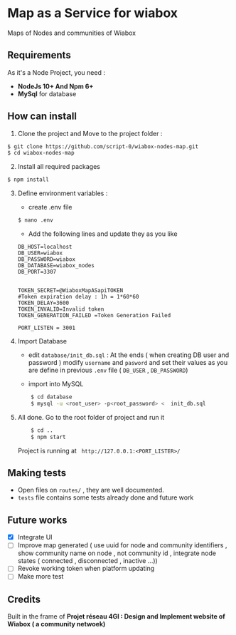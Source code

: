 # Map as a Service for wiabox
Maps of Nodes and communities of Wiabox 
## Requirements
As it's a Node Project, you need :
  * **NodeJs 10+ And Npm 6+**
  * **MySql** for database

## How can install
1. Clone the project and Move to the project folder :

```bash
$ git clone https://github.com/script-0/wiabox-nodes-map.git
$ cd wiabox-nodes-map
```

2. Install all required packages
```bash
$ npm install
```

3. Define environment variables : 
    - create .env file
    ```bash
    $ nano .env
    ```

    - Add the following lines and update they as you like

    ```
    DB_HOST=localhost
    DB_USER=wiabox
    DB_PASSWORD=wiabox
    DB_DATABASE=wiabox_nodes
    DB_PORT=3307


    TOKEN_SECRET=@WiaboxMapASapiTOKEN
    #Token expiration delay : 1h = 1*60*60
    TOKEN_DELAY=3600
    TOKEN_INVALID=Invalid token
    TOKEN_GENERATION_FAILED =Token Generation Failed

    PORT_LISTEN = 3001
    ```

4. Import Database
    - edit `database/init_db.sql` : At the ends ( when creating DB user and password ) modify `username` and `pasword` and set their values as you are define in previous `.env` file ( `DB_USER` , `DB_PASSWORD`)

    - import into MySQL
    ```bash
        $ cd database
        $ mysql -u <root_user> -p<root_password> <  init_db.sql
    ```

5. All done. Go to the root folder of project and  run it
    ```bash
        $ cd ..
        $ npm start
    ```
    Project is running at ` http://127.0.0.1:<PORT_LISTER>/`

## Making tests
- Open files on `routes/` , they are well documented. 
- `tests` file contains some tests already done and future work

## Future works

- [x] Integrate UI
- [ ] Improve map generated ( use uuid for node and community identifiers , show community name on node , not community id , integrate node states ( connected , disconnected , inactive ...))
- [ ] Revoke working token when platform updating
- [ ] Make more test

## Credits
Built in the frame of **Projet réseau 4GI : Design and Implement website of Wiabox ( a community netwoek)**
